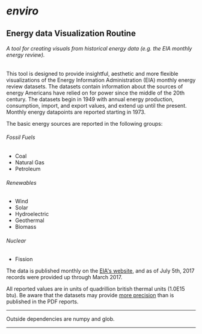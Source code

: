 # *enviro*

## Energy data Visualization Routine

###### A tool for creating visuals from historical energy data (e.g. the EIA monthly energy review).
 
This tool is designed to provide insightful, aesthetic and more flexible visualizations of the Energy Information Administration (EIA) monthly energy review datasets. The datasets contain information about the sources of energy Americans have relied on for power since the middle of the 20th century. The datasets begin in 1949 with annual energy production, consumption, import, and export values, and extend up until the present. Monthly energy datapoints are reported starting in 1973.

The basic energy sources are reported in the following groups:  

###### Fossil Fuels
* Coal
* Natural Gas
* Petroleum

###### Renewables
* Wind
* Solar
* Hydroelectric
* Geothermal
* Biomass

###### Nuclear
* Fission

The data is published monthly on the [EIA's website](https://www.eia.gov/totalenergy/data/monthly/), and as of July 5th, 2017 records were provided up through March 2017.

All reported values are in units of quadrillion british thermal units (1.0E15 btu). Be aware that the datasets may provide [more precision](https://www.eia.gov/totalenergy/data/monthly/dataunits.php) than is published in the PDF reports.

--------------------------------------------------------------

Outside dependencies are numpy and glob.

--------------------------------------------------------------
